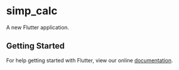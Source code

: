 # simp_calc

A new Flutter application.

## Getting Started

For help getting started with Flutter, view our online
[documentation](https://flutter.io/).
